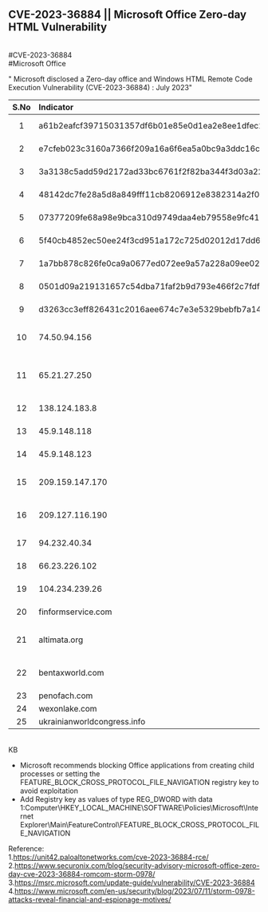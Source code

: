## CVE-2023-36884 || Microsoft Office Zero-day HTML Vulnerability

<br>#CVE-2023-36884
<br>#Microsoft Office

" Microsoft disclosed a Zero-day office and Windows HTML Remote Code Execution Vulnerability (CVE-2023-36884) : July 2023"

| S.No | Indicator            | Type   | Comment |
|:-----:|:----------------|:---------|:--------------------|
|1 | a61b2eafcf39715031357df6b01e85e0d1ea2e8ee1dfec241b114e18f7a1163f   | SHA-256 |--|
|2 | e7cfeb023c3160a7366f209a16a6f6ea5a0bc9a3ddc16c6cba758114dfe6b539   | SHA-256 |--|
|3 | 3a3138c5add59d2172ad33bc6761f2f82ba344f3d03a2269c623f22c1a35df97   | SHA-256 |--|
|4 | 48142dc7fe28a5d8a849fff11cb8206912e8382314a2f05e72abad0978b27e90   | SHA-256 |--|
|5 | 07377209fe68a98e9bca310d9749daa4eb79558e9fc419cf0b02a9e37679038d   | SHA-256 |--|
|6 | 5f40cb4852ec50ee24f3cd951a172c725d02012d17dd645b6ce22d324aa140ad   | SHA-256 |--|
|7 | 1a7bb878c826fe0ca9a0677ed072ee9a57a228a09ee02b3c5bd00f54f354930f   | SHA-256 |--|
|8 | 0501d09a219131657c54dba71faf2b9d793e466f2c7fdf6b0b3c50ec5b866b2a   | SHA-256 |--|
|9 | d3263cc3eff826431c2016aee674c7e3e5329bebfb7a145907de39a279859f4a   | SHA-256 |--|
|10 | 74.50.94.156   | IP Address |Accessed Share on port 3389|
|11 | 65.21.27.250   | IP Address |SH communication, HTTP communication|
|12 | 138.124.183.8   | IP Address |RomCom RAT connection IP|
|13 | 45.9.148.118   | IP Address |RomCom RAT connection IP|
|14 | 45.9.148.123   | IP Address |RomCom RAT connection IP|
|15 | 209.159.147.170  | IP Address |Accessed Share on port 3389|
|16 | 209.127.116.190  | IP Address |Accessed Share on port 3389|
|17 | 94.232.40.34   | IP Address |--|
|18 | 66.23.226.102   | IP Address |--|
|19 | 104.234.239.26  | IP Address |--|
|20 | finformservice.com   | Domain |SSH communication|
|21 | altimata.org   | Domain |HTTP RomCom RAT connection URL|
|22 | bentaxworld.com   | Domain |HTTPS RomCom RAT connection URL|
|23 | penofach.com   | Domain |--|
|24 | wexonlake.com   | Domain |--|
|25 | ukrainianworldcongress.info   | Domain |--|


<br>
KB
<ul>
<li>Microsoft recommends blocking Office applications from creating child processes or setting the FEATURE_BLOCK_CROSS_PROTOCOL_FILE_NAVIGATION registry key to avoid exploitation</li>
<li>Add Registry key as values of type REG_DWORD with data 1:Computer\HKEY_LOCAL_MACHINE\SOFTWARE\Policies\Microsoft\Internet Explorer\Main\FeatureControl\FEATURE_BLOCK_CROSS_PROTOCOL_FILE_NAVIGATION</li>
</ul>



Reference:
<br>
1.https://unit42.paloaltonetworks.com/cve-2023-36884-rce/
2.https://www.securonix.com/blog/security-advisory-microsoft-office-zero-day-cve-2023-36884-romcom-storm-0978/
3.https://msrc.microsoft.com/update-guide/vulnerability/CVE-2023-36884
4.https://www.microsoft.com/en-us/security/blog/2023/07/11/storm-0978-attacks-reveal-financial-and-espionage-motives/